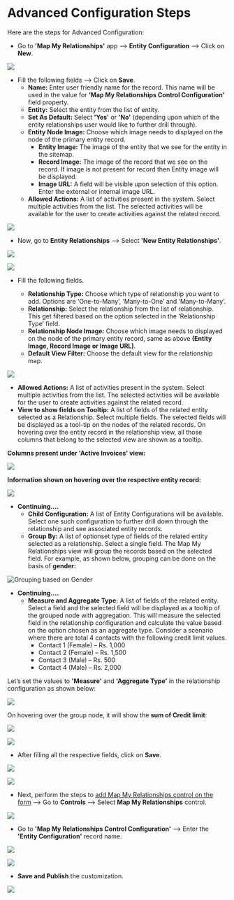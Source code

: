 # Advanced Configuration Steps

Here are the steps for Advanced Configuration:

* Go to **'Map My Relationships'** app --> **Entity Configuration** --> Click on **New**.

![](../../../.gitbook/assets/Adv\_Config\_1.png)

* Fill the following fields --> Click on **Save**.
  * **Name:** Enter user friendly name for the record. This name will be used in the value for **‘Map My Relationships Control Configuration’** field property.
  * **Entity:** Select the entity from the list of entity.&#x20;
  * **Set As Default:** Select **'Yes'** or **'No'** (depending upon which of the entity relationships user would like to further drill through).
  * **Entity Node Image:** Choose which image needs to displayed on the node of the primary entity record.&#x20;
    * **Entity Image:** The image of the entity that we see for the entity in the sitemap.&#x20;
    * **Record Image:** The image of the  record that we see on the record. If image is not present for record then Entity image will be displayed.&#x20;
    * **Image URL:** A field will be visible upon selection of this option. Enter the external or internal image URL.&#x20;
  * **Allowed Actions:** A list of activities present in the system. Select multiple activities from the list. The selected activities will be available for the user to create activities against the related record.

![](../../../.gitbook/assets/Adv\_Config\_3.png)

* Now, go to **Entity Relationships** --> Select **'New Entity Relationships'**.

![](../../../.gitbook/assets/Adv\_Config\_4.png)

![](<../../../.gitbook/assets/MMR filter\_1.png>)

*   &#x20;Fill the following fields.

    * **Relationship Type:** Choose which type of relationship you want to add. Options are ‘One-to-Many’, ‘Many-to-One’ and ‘Many-to-Many’.&#x20;
    * **Relationship:** Select the relationship from the list of relationship. This get filtered based on the option selected in the ‘Relationship Type’ field.&#x20;
    * **Relationship Node Image:** Choose which image needs to displayed on the node of the primary entity record, same as above **(Entity Image, Record Image or Image URL)**.
    * **Default View Filter:** Choose the default view for the relationship map.



![](<../../../.gitbook/assets/MMR filter\_3.1.png>)

* **Allowed Actions:** A list of activities present in the system. Select multiple activities from the list. The selected activities will be available for the user to create activities against the related record.
* **View to show fields on Tooltip:** A list of fields of the related entity selected as a Relationship. Select multiple fields. The selected fields will be displayed as a tool-tip on the nodes of the related records. On hovering over the entity record in the relationship view, all those columns that belong to the selected view are shown as a tooltip.

**Columns present under 'Active Invoices' view:**

![](../../../.gitbook/assets/Tooltip\_2.png)

**Information shown on hovering over the respective entity record:**

![](../../../.gitbook/assets/Rel\_3.png)

* **Continuing....**
  * **Child Configuration:** A list of Entity Configurations will be available. Select one such configuration to further drill down through the relationship and see associated entity records.&#x20;
  * **Group By:** A list of optionset type of fields of the related entity selected as a relationship. Select a single field. The Map My Relationships view will group the records based on the selected field. For example, as shown below, grouping can be done on the basis of **gender:**

![Grouping based on Gender](../../../.gitbook/assets/Grouping\_1.png)

* **Continuing....**
  * **Measure and Aggregate Type:** A list of fields of the related entity. Select a field and the selected field will be displayed as a tooltip of the grouped node with aggregation. This will measure the selected field in the relationship configuration and calculate the value based on the option chosen as an aggregate type. Consider a scenario where there are total 4 contacts with the following credit limit values.&#x20;
    * Contact 1 (Female) – Rs. 1,000&#x20;
    * Contact 2 (Female) – Rs. 1,500&#x20;
    * Contact 3 (Male) – Rs. 500&#x20;
    * Contact 4 (Male) – Rs. 2,000

Let’s set the values to **'Measure'** and **'Aggregate Type'** in the relationship configuration as shown below:



![](<../../../.gitbook/assets/Mea & Agg\_3 (1).png>)

On hovering over the group node, it will show the **sum of Credit limit**:

![](<../../../.gitbook/assets/Mea & Agg\_1.png>)

![](<../../../.gitbook/assets/Mea & Agg\_2 (1).png>)

* After filling all the respective fields, click on **Save**.

![](<../../../.gitbook/assets/MMR filter\_5.png>)

![](<../../../.gitbook/assets/MMR filter\_6.png>)

* Next, perform the steps to [add Map My Relationships control on the form](https://docs.inogic.com/map-my-relationships/configuration/add-map-my-relationships-control-on-the-form) --> Go to **Controls** --> Select **Map My Relationships** control.

![](<../../../.gitbook/assets/Basic\_0 (1).png>)

* Go to **'Map My Relationships Control Configuration'** --> Enter the **'Entity Configuration'** record name.

![](../../../.gitbook/assets/Adv\_6.png)

![](../../../.gitbook/assets/Adv\_7.png)

* **Save and Publish** the customization.

![](<../../../.gitbook/assets/Adv\_8 (1).png>)

